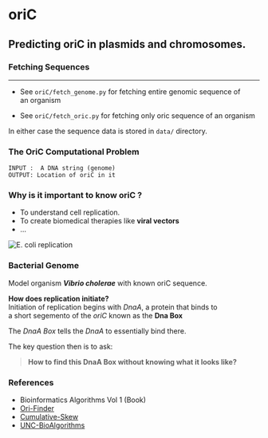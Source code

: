 # oriC

Predicting oriC in plasmids and chromosomes.
---

### Fetching Sequences
---
- See ```oriC/fetch_genome.py``` for fetching entire genomic sequence of   
an organism

- See ```oriC/fetch_oric.py``` for fetching only
oric sequence of an organism

In either case the sequence data is stored in ```data/``` directory.  
### The OriC Computational Problem
```INPUT :  A DNA string (genome)```  
```OUTPUT: Location of oriC in it```  


### Why is it important to know oriC ?
- To understand cell replication.
- To create biomedical therapies like **viral vectors**
- ...

![E. coli replication](https://upload.wikimedia.org/wikipedia/commons/8/8a/Subhash_nucleoid_01.png)

### Bacterial Genome
 Model organism _**Vibrio cholerae**_ with known oriC sequence.  
   
 **How does replication initiate?**  
 Initiation of replication begins with _DnaA_, a protein that binds to   
 a short segemento of the _oriC_ known as the **Dna Box**   
   
 The _DnaA Box_ tells the _DnaA_ to essentially bind there.  
   
 The key question then is to ask:  
 > **How to find this DnaA Box without knowing what it looks like?**



 

### References
- Bioinformatics Algorithms Vol 1 (Book)
- [Ori-Finder](http://origin.tubic.org/Ori-Finder/)  
- [Cumulative-Skew](https://academic.oup.com/nar/article/26/10/2286/1030593)  
- [UNC-BioAlgorithms](http://csbio.unc.edu/mcmillan/Comp555S16/Lecture02.html#Where-Does-Replication-Begin?)
